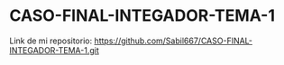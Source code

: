 # CASO-FINAL-INTEGADOR-TEMA-1
Link de mi repositorio: https://github.com/Sabil667/CASO-FINAL-INTEGADOR-TEMA-1.git

